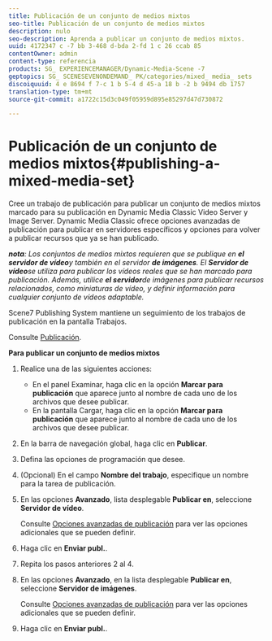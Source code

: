 ```yaml
---
title: Publicación de un conjunto de medios mixtos
seo-title: Publicación de un conjunto de medios mixtos
description: nulo
seo-description: Aprenda a publicar un conjunto de medios mixtos.
uuid: 4172347 c -7 bb 3-468 d-bda 2-fd 1 c 26 ccab 85
contentOwner: admin
content-type: referencia
products: SG_ EXPERIENCEMANAGER/Dynamic-Media-Scene -7
geptopics: SG_ SCENESEVENONDEMAND_ PK/categories/mixed_ media_ sets
discoiquuid: 4 e 8694 f 7-c 1 b 5-4 d 45-a 18 b -2 b 9494 db 1757
translation-type: tm+mt
source-git-commit: a1722c15d3c049f05959d895e85297d47d730872

---
```



# Publicación de un conjunto de medios mixtos{#publishing-a-mixed-media-set}

Cree un trabajo de publicación para publicar un conjunto de medios mixtos marcado para su publicación en Dynamic Media Classic Video Server y Image Server. Dynamic Media Classic ofrece opciones avanzadas de publicación para publicar en servidores específicos y opciones para volver a publicar recursos que ya se han publicado.

***nota**: Los conjuntos de medios mixtos requieren que se publique en **el servidor de vídeo**y también en el servidor **de imágenes**. El **Servidor de vídeo**se utiliza para publicar los vídeos reales que se han marcado para publicación. Además, utilice **el servidor**de imágenes para publicar recursos relacionados, como miniaturas de vídeo, y definir información para cualquier conjunto de vídeos adaptable.*

Scene7 Publishing System mantiene un seguimiento de los trabajos de publicación en la pantalla Trabajos.

Consulte [Publicación](publishing-files.md#publishing_files).

<!-- 

Comment Type: remark
Last Modified By: unknown unknown 
Last Modified Date: 

<p>RB: Updated the following steps as per Cynthia email, 11/9/2012, added 11/12/2012</p>

 -->

**Para publicar un conjunto de medios mixtos**

1. Realice una de las siguientes acciones:

   * En el panel Examinar, haga clic en la opción **Marcar para publicación**  que aparece junto al nombre de cada uno de los archivos que desee publicar.
   * En la pantalla Cargar, haga clic en la opción **Marcar para publicación**  que aparece junto al nombre de cada uno de los archivos que desee publicar.

1. En la barra de navegación global, haga clic en **Publicar**.
1. Defina las opciones de programación que desee.
1. (Opcional) En el campo **Nombre del trabajo**, especifique un nombre para la tarea de publicación.
1. En las opciones **Avanzado**, lista desplegable **Publicar en**, seleccione **Servidor de vídeo**.

   Consulte [Opciones avanzadas de publicación](publishing-files.md#advanced_publish_options) para ver las opciones adicionales que se pueden definir.

1. Haga clic en **Enviar publ.**.
1. Repita los pasos anteriores 2 al 4.
1. En las opciones **Avanzado**, en la lista desplegable **Publicar en**, seleccione **Servidor de imágenes**.

   Consulte [Opciones avanzadas de publicación](publishing-files.md#advanced_publish_options) para ver las opciones adicionales que se pueden definir.

1. Haga clic en **Enviar publ.**.

